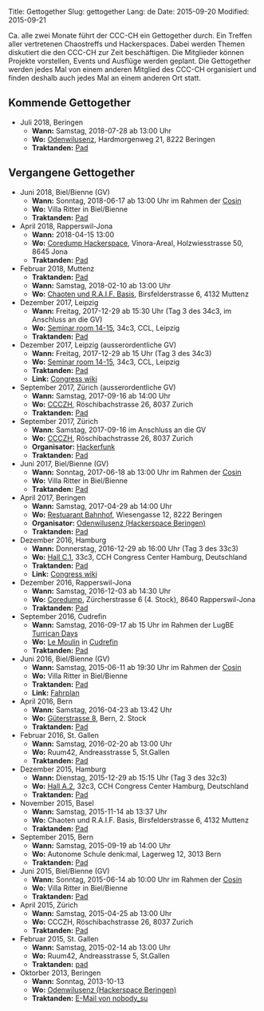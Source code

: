 Title: Gettogether
Slug: gettogether
Lang: de
Date: 2015-09-20
Modified: 2015-09-21

Ca. alle zwei Monate führt der CCC-CH ein Gettogether durch. Ein Treffen aller vertretenen Chaostreffs und Hackerspaces. Dabei werden Themen diskutiert die den CCC-CH zur Zeit beschäftigen. Die Mitglieder können Projekte vorstellen, Events und Ausflüge werden geplant. Die Gettogether werden jedes Mal von einem anderen Mitglied des CCC-CH organisiert und finden deshalb auch jedes Mal an einem anderen Ort statt.

## Kommende Gettogether

 *  Juli 2018, Beringen
    * **Wann:** Samstag, 2018-07-28 ab 13:00 Uhr
    * **Wo:** [Odenwilusenz](http://odenwilusenz.ch), Hardmorgenweg 21, 8222 Beringen
    * **Traktanden:** [Pad](https://md.coredump.ch/cccch_sommer_gettogether_2018?both)

## Vergangene Gettogether

 * Juni 2018, Biel/Bienne (GV)
    * **Wann:** Sonntag, 2018-06-17 ab 13:00 Uhr im Rahmen der [Cosin](https://www.cosin.ch/)
    * **Wo:** Villa Ritter in Biel/Bienne
    * **Traktanden:** [Pad](https://pads.ccc-ch.ch/p/r.bf21e05011eb148e7b45d5b1947432b2)
 *  April 2018, Rapperswil-Jona
    * **Wann:** 2018-04-15 13:00
    * **Wo:** [Coredump Hackerspace](https://www.coredump.ch/kontakt/), Vinora-Areal, Holzwiesstrasse 50, 8645 Jona
    * **Traktanden:** [Pad](https://pads.ccc-ch.ch/public_pad/april18_gettogether)
 *  Februar 2018, Muttenz
    * **Traktanden:** [Pad](https://pads.ccc-ch.ch/public_pad/februar18_gettogether)
    * **Wann:** Samstag, 2018-02-10 ab 13:00 Uhr
    * **Wo:** [Chaoten und R.A.I.F. Basis](http://wiki.chaostreff.ch/Chaostreff), Birsfelderstrasse 6, 4132 Muttenz
 * Dezember 2017, Leipzig
    * **Wann:** Freitag, 2017-12-29 ab 15:30 Uhr (Tag 3 des 34c3, im Anschluss an die GV)
    * **Wo:** [Seminar room 14-15](https://events.ccc.de/congress/2017/wiki/index.php/Room:Seminar_room_14-15), 34c3, CCL, Leipzig
    * **Traktanden:** [Pad](https://pads.ccc-ch.ch/public_pad/34c3_gettogether)
 * Dezember 2017, Leipzig (ausserordentliche GV)
    * **Wann:** Freitag, 2017-12-29 ab 15 Uhr (Tag 3 des 34c3)
    * **Wo:** [Seminar room 14-15](https://events.ccc.de/congress/2017/wiki/index.php/Room:Seminar_room_14-15), 34c3, CCL, Leipzig
    * **Traktanden:** [Pad](https://pads.ccc-ch.ch/public_pad/gv1703)
    * **Link:** [Congress wiki](https://events.ccc.de/congress/2017/wiki/index.php/Session:CCC-CH_GV)
 * September 2017, Zürich (ausserordentliche GV)
    * **Wann:** Samstag, 2017-09-16 ab 14:00 Uhr
    * **Wo:** [CCCZH](https://www.ccczh.ch/hackerspace/), Röschibachstrasse 26, 8037 Zurich
    * **Traktanden:** [Pad](https://pads.ccc-ch.ch/public_pad/gv1702)
 * September 2017, Zürich
    * **Wann:** Samstag, 2017-09-16 im Anschluss an die GV
    * **Wo:** [CCCZH](https://www.ccczh.ch/hackerspace/), Röschibachstrasse 26, 8037 Zurich
    * **Organisator:** [Hackerfunk](https://hackerfunk.ch/)
    * **Traktanden:** [Pad](https://pads.ccc-ch.ch/public_pad/september17_gettogether)
 * Juni 2017, Biel/Bienne (GV)
    * **Wann:** Sonntag, 2017-06-18 ab 13:00 Uhr im Rahmen der [Cosin](https://www.cosin.ch/)
    * **Wo:** Villa Ritter in Biel/Bienne
    * **Traktanden:** [Pad](https://pads.ccc-ch.ch/public_pad/gv17)
 *  April 2017, Beringen
    * **Wann:** Samstag, 2017-04-29 ab 14:00 Uhr
    * **Wo:** [Restuarant Bahnhof](http://www.openstreetmap.org/way/251950383), Wiesengasse 12, 8222 Beringen
    * **Organisator:** [Odenwilusenz (Hackerspace Beringen)](http://www.odenwilusenz.ch/)
    * **Traktanden:** [Pad](https://pads.ccc-ch.ch/public_pad/april17_gettogether)
 * Dezember 2016, Hamburg
    * **Wann:** Donnerstag, 2016-12-29 ab 16:00 Uhr (Tag 3 des 33c3)
    * **Wo:** [Hall C.1](https://events.ccc.de/congress/2016/wiki/Room:Hall_C.1), 33c3, CCH Congress Center Hamburg, Deutschland
    * **Traktanden:** [Pad](https://pads.ccc-ch.ch/public_pad/33c3-gettogether)
    * **Link:** [Congress wiki](https://events.ccc.de/congress/2016/wiki/Session:CCC-CH_Gettogether)
 *  Dezember 2016, Rapperswil-Jona
    * **Wann:** Samstag, 2016-12-03 ab 14:30 Uhr
    * **Wo:** [Coredump](https://www.coredump.ch/kontakt/#kontakt_adresse), Zürcherstrasse 6 (4. Stock), 8640 Rapperswil-Jona
    * **Traktanden:** [Pad](https://pads.ccc-ch.ch/public_pad/dezember16_gettogether)
 *  September 2016, Cudrefin
    * **Wann:** Samstag, 2016-09-17 ab 15 Uhr im Rahmen der LugBE [Turrican Days](http://www.lugbe.ch/turrican-days/turricandays16.phtml)
    * **Wo:** [Le Moulin](https://www.scout.ch/de/3/pfadiheimstiftung/le-moulin-vd/lageplan) in [Cudrefin](https://www.openstreetmap.org/?mlat=46.9498&mlon=7.0199#map=15/46.9498/7.0199)
    * **Traktanden:** [Pad](https://pads.ccc-ch.ch/public_pad/september16_gettogether)
 * Juni 2016, Biel/Bienne (GV)
    * **Wann:** Samstag, 2015-06-11 ab 19:30 Uhr im Rahmen der [Cosin](https://www.cosin.ch/)
    * **Wo:** Villa Ritter in Biel/Bienne
    * **Traktanden:** [Pad](https://pads.ccc-ch.ch/public_pad/gv16)
    * **Link:** [Fahrplan](https://www.cosin.ch/fahrplan/2016/events/7618.html)
 *  April 2016, Bern
    * **Wann:** Samstag, 2016-04-23 ab 13:42 Uhr
    * **Wo:** [Güterstrasse 8](https://www.chaostreffbern.ch/treff.html#gueterstrasse), Bern, 2. Stock
    * **Traktanden:** [Pad](https://pads.ccc-ch.ch/public_pad/april16_gettogether)
 * Februar 2016, St. Gallen
    * **Wann:** Samstag, 2016-02-20 ab 13:00 Uhr
    * **Wo:** Ruum42, Andreasstrasse 5, St.Gallen 
    * **Traktanden:** [Pad](https://pads.ccc-ch.ch/public_pad/2016-02-Gettogether-Ruum42)
 * Dezember 2015, Hamburg
    * **Wann:** Dienstag, 2015-12-29 ab 15:15 Uhr (Tag 3 des 32c3)
    * **Wo:** [Hall A.2](https://events.ccc.de/congress/2015/wiki/Room:Hall_A.2), 32c3, CCH Congress Center Hamburg, Deutschland
    * **Traktanden:** [Pad](https://pads.ccc-ch.ch/public_pad/32c3-gettogether)
 * November 2015, Basel
    * **Wann:** Samstag, 2015-11-14 ab 13:37 Uhr
    * **Wo:** Chaoten und R.A.I.F. Basis, Birsfelderstrasse 6, 4132 Muttenz
    * **Traktanden:** [Pad](https://pads.ccc.de/Gettogether-Basel-11-2015)
 * September 2015, Bern
    * **Wann:** Samstag, 2015-09-19 ab 14:00 Uhr
    * **Wo:** Autonome Schule denk:mal, Lagerweg 12, 3013 Bern
    * **Traktanden:** [Pad](https://pads.ccc.de/ZUqtT51b7T)
 * Juni 2015, Biel/Bienne (GV)
    * **Wann:** Sonntag, 2015-06-14 ab 10:00 Uhr im Rahmen der [Cosin](https://www.cosin.ch/)
    * **Wo:** Villa Ritter in Biel/Bienne
    * **Traktanden:** [Pad](https://pads.ccc.de/jYHXGdg8qt)
 * April 2015, Zürich
    * **Wann:** Samstag, 2015-04-25 ab 13:00 Uhr
    * **Wo:** CCCZH, Röschibachstrasse 26, 8037 Zurich
    * **Traktanden:** [Pad](https://pads.ccc.de/2015-04-swisschaos)
 * Februar 2015, St. Gallen
    * **Wann:** Samstag, 2015-02-14 ab 13:00 Uhr
    * **Wo:** Ruum42, Andreasstrasse 5, St.Gallen 
    * **Traktanden:** [pad](https://pads.ccc.de/uL3MlRqsFb)
 * Oktorber 2013, Beringen
    * **Wann:** Sonntag, 2013-10-13
    * **Wo:** [Odenwilusenz (Hackerspace Beringen)](http://www.odenwilusenz.ch/)
    * **Traktanden:** [E-Mail von nobody_su](oktober13_gettogether.html)

